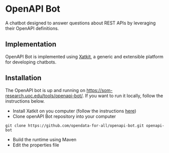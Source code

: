 # OpenAPI Bot

A chatbot designed to answer questions about REST APIs by leveraging their OpenAPI definitions.

## Implementation

OpenAPI Bot is implemented using [Xatkit](https://xatkit.com/), a generic and extensible platform for developing chatbots.

## Installation
The OpenAPI bot is up and running on https://som-research.uoc.edu/tools/openapi-bot/. If you want to run it locally, follow the instructions below.
- Install Xatkit on you computer (follow the instructions [here](https://github.com/xatkit-bot-platform/xatkit))
- Clone openAPI Bot repository into your computer
```
git clone https://github.com/opendata-for-all/openapi-bot.git openapi-bot
```
- Build the runtime using Maven
- Edit the properties file


